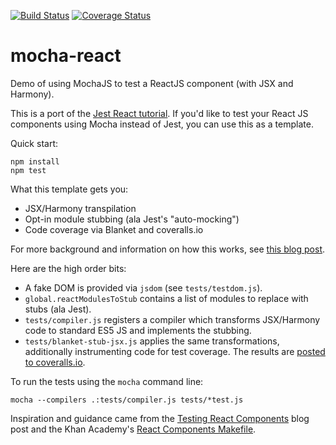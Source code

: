 [![Build Status](https://travis-ci.org/danvk/mocha-react.svg?branch=master)](https://travis-ci.org/danvk/mocha-react)
[![Coverage Status](https://coveralls.io/repos/danvk/mocha-react/badge.svg?branch=master)](https://coveralls.io/r/danvk/mocha-react?branch=master)

mocha-react
===========

Demo of using MochaJS to test a ReactJS component (with JSX and Harmony).

This is a port of the [Jest React tutorial][1]. If you'd like to test your React JS components using Mocha instead of Jest, you can use this as a template.

Quick start:

```
npm install
npm test
```

What this template gets you:

- JSX/Harmony transpilation
- Opt-in module stubbing (ala Jest's "auto-mocking")
- Code coverage via Blanket and coveralls.io

For more background and information on how this works, see [this blog post][5].

Here are the high order bits:

- A fake DOM is provided via `jsdom` (see `tests/testdom.js`).
- `global.reactModulesToStub` contains a list of modules to replace with stubs (ala Jest).
- `tests/compiler.js` registers a compiler which transforms JSX/Harmony code to
  standard ES5 JS and implements the stubbing.
- `tests/blanket-stub-jsx.js` applies the same transformations, additionally
  instrumenting code for test coverage. The results are [posted to coveralls.io][4].

To run the tests using the `mocha` command line:

```
mocha --compilers .:tests/compiler.js tests/*test.js
```

Inspiration and guidance came from the [Testing React Components][2] blog post and the Khan Academy's [React Components Makefile][3].

[1]: http://facebook.github.io/jest/docs/tutorial-react.html#content
[2]: http://www.asbjornenge.com/wwc/testing_react_components.html
[3]: https://github.com/Khan/react-components/blob/master/Makefile
[4]: https://coveralls.io/r/danvk/mocha-react?branch=master
[5]: http://www.hammerlab.org
